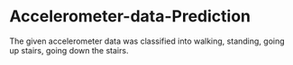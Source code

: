 # Accelerometer-data-Prediction
The given accelerometer data was classified into walking, standing, going up stairs, going down the stairs.
